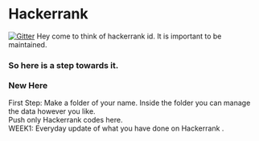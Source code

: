 # Hackerrank
[![Gitter](https://badges.gitter.im/Newbyes/community.svg)](https://gitter.im/Newbyes/community?utm_source=badge&utm_medium=badge&utm_campaign=pr-badge)
Hey come to think of hackerrank id. It is important to be maintained.
### So here is a step towards it.<br><br> New Here  
First Step: Make a folder of your name. Inside the folder you can manage the data however you like.<br>
Push only Hackerrank codes here.<br>
WEEK1: Everyday update of what you have done on Hackerrank .<br>

